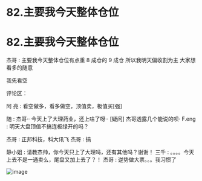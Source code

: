 # 82.主要我今天整体仓位

# 82.主要我今天整体仓位

杰哥 : 主要我今天整体仓位有点重 8 成仓的 9 成仓 所以我明天偏收割为主 大家想看多的随意

我先看空

评论区：

阿 亮 : 看空做多，看多做空，顶值卖，极值买[强]

随 : 杰哥·· 今天上了大理药业，还上啥了呀·· [疑问] 杰哥透露几个能说的呗· F.eng : 明天大盘顶值不搞连板绿开的吗？

杰哥 : 正邦科技，科大讯飞 杰哥 : 搞

静小姐 : 请教杰帅，你今天只上了大理吗，还有其他吗？谢谢！ 三千 : 。。。。今天上去不是一通卖么，尾盘又加上去了？！ 杰哥 : 逆势做大票。。。我习惯了

![image](img/Image_047.png)